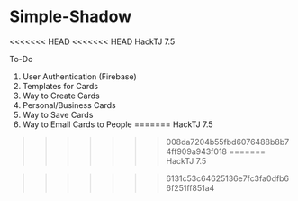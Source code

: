 # Simple-Shadow
<<<<<<< HEAD
<<<<<<< HEAD
 HackTJ 7.5 

To-Do
1. User Authentication (Firebase)
2. Templates for Cards
3. Way to Create Cards
4. Personal/Business Cards
5. Way to Save Cards
6. Way to Email Cards to People
=======
 HackTJ 7.5

 
>>>>>>> 008da7204b55fbd6076488b8b74ff909a943f018
=======
HackTJ 7.5


>>>>>>> 6131c53c64625136e7fc3fa0dfb66f251ff851a4
